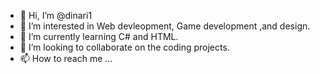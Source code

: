 - 👋 Hi, I’m @dinari1
- 👀 I’m interested in Web devleopment, Game development ,and design.
- 🌱 I’m currently learning C# and HTML.
- 💞️ I’m looking to collaborate on the coding projects.
- 📫 How to reach me ...

<!---
dinari1/dinari1 is a ✨ special ✨ repository because its `README.md` (this file) appears on your GitHub profile.
You can click the Preview link to take a look at your changes.
--->
